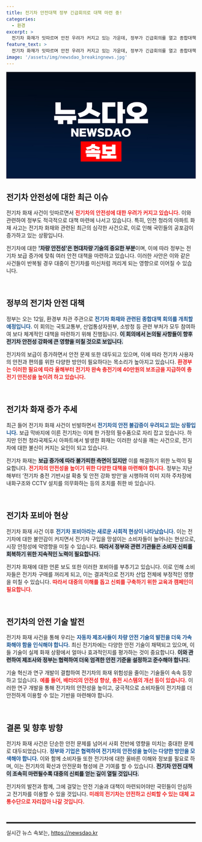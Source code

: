 ```yaml
---
title: 전기차 안전대책 정부 긴급회의로 대책 마련 중!
categories:
  - 환경
excerpt: >
  전기차 화재가 잇따르며 안전 우려가 커지고 있는 가운데, 정부가 긴급회의를 열고 종합대책을 마련한다. 오는 12일, 관계부처가 참여한 회의에서 전기차 화재 관련 다양한 방안이 논의될 예정이다.
feature_text: >
  전기차 화재가 잇따르며 안전 우려가 커지고 있는 가운데, 정부가 긴급회의를 열고 종합대책을 마련한다. 오는 12일, 관계부처가 참여한 회의에서 전기차 화재 관련 다양한 방안이 논의될 예정이다.
image: '/assets/img/newsdao_breakingnews.jpg'
---
```


<p><img src="/assets/img/newsdao_breakingnews.jpg" alt="koreaapp 속보" /></p>

<h2 data-ke-size="size26">전기차 안전성에 대한 최근 이슈</h2>

<p>전기차 화재 사건이 잇따르면서 <b><span style="color: #ee2323;">전기차의 안전성에 대한 우려가 커지고 있습니다.</span></b> 이와 관련하여 정부도 적극적으로 대책 마련에 나서고 있습니다. 특히, 인천 청라의 아파트 화재 사고는 전기차 화재와 관련된 최근의 심각한 사건으로, 이로 인해 국민들의 공포감이 증가하고 있는 상황입니다. </p>

<p>전기차에 대한 <b><span style="background-color: #21538527;">'차량 안전성'은 현대차량 기술의 중요한 부분</span></b>이며, 이에 따라 정부는 전기차 보급 증가에 맞춰 여러 안전 대책을 마련하고 있습니다. 이러한 사안은 이와 같은 사건들이 반복될 경우 대중이 전기차를 미신처럼 꺼리게 되는 영향으로 이어질 수 있습니다. </p>

<p data-ke-size="size16">&nbsp;</p>

<h2 data-ke-size="size26">정부의 전기차 안전 대책</h2>

<p>정부는 오는 12일, 환경부 차관 주관으로 <b><span style="color: #1a5490;">전기차 화재와 관련된 종합대책 회의를 개최할 예정입니다.</span></b> 이 회의는 국토교통부, 산업통상자원부, 소방청 등 관련 부처가 모두 참여하여 보다 체계적인 대책을 마련하기 위해 진행됩니다. <b><span style="background-color: #21538527;">이 회의에서 논의될 사항들이 향후 전기차 안전성 강화에 큰 영향을 미칠 것으로 보입니다.</span></b> </p>

<p>전기차의 보급이 증가하면서 안전 문제 또한 대두되고 있으며, 이에 따라 전기차 사용자의 안전과 편의를 위한 다양한 방안이 필요하다는 목소리가 높아지고 있습니다. <b><span style="color: #ee2323;">환경부는 이러한 필요에 따라 올해부터 전기차 완속 충전기에 40만원의 보조금을 지급하여 충전기 안전성을 높이려 하고 있습니다.</span></b></p>

<p data-ke-size="size16">&nbsp;</p>

<h2 data-ke-size="size26">전기차 화재 증가 추세</h2>

<p>최근 들어 전기차 화재 사건이 빈발하면서 <b><span style="color: #1a5490;">전기차의 안전 불감증이 우려되고 있는 상황입니다.</span></b> 보급 막바지에 이른 전기차는 이제 한 가정의 필수품으로 자리 잡고 있습니다. 하지만 인천 청라국제도시 아파트에서 발생한 화재는 이러한 상식을 깨는 사건으로, 전기차에 대한 불신이 커지는 요인이 되고 있습니다. </p>

<p>전기차 화재는 <b><span style="background-color: #21538527;">보급 증가에 따라 불가피한 측면이 있지만</span></b> 이를 해결하기 위한 노력이 필요합니다. <b><span style="color: #ee2323;">전기차의 안전성을 높이기 위한 다양한 대책을 마련해야 합니다.</span></b> 정부는 지난해부터 ‘전기차 충전 기반시설 확충 및 안전 강화 방안’을 시행하여 이미 지하 주차장에 내화구조와 CCTV 설치를 의무화하는 등의 조치를 취한 바 있습니다.</p>

<p data-ke-size="size16">&nbsp;</p>

<h2 data-ke-size="size26">전기차 포비아 현상</h2>

<p>전기차 화재 사건 이후 <b><span style="color: #1a5490;">전기차 포비아라는 새로운 사회적 현상이 나타났습니다.</span></b> 이는 전기차에 대한 불안감이 커지면서 전기차 구입을 망설이는 소비자들이 늘어나는 현상으로, 시장 안정성에 악영향을 미칠 수 있습니다. <b><span style="background-color: #21538527;">따라서 정부와 관련 기관들은 소비자 신뢰를 회복하기 위한 지속적인 노력이 필요합니다.</span></b> </p>

<p>전기차 화재에 대한 언론 보도 또한 이러한 포비아를 부추기고 있습니다. 이로 인해 소비자들은 전기차 구매를 꺼리게 되고, 이는 결과적으로 전기차 산업 전체에 부정적인 영향을 미칠 수 있습니다. <b><span style="color: #ee2323;">따라서 대중의 이해를 돕고 신뢰를 구축하기 위한 교육과 캠페인이 필요합니다.</span></b></p>

<p data-ke-size="size16">&nbsp;</p>

<h2 data-ke-size="size26">전기차의 안전 기술 발전</h2>

<p>전기차 화재 사건을 통해 우리는 <b><span style="color: #1a5490;">자동차 제조사들이 차량 안전 기술의 발전을 더욱 가속화해야 함을 인식해야 합니다.</span></b> 최신 전기차에는 다양한 안전 기술이 채택되고 있으며, 이들 기술이 실제 화재 상황에서 얼마나 효과적인지를 평가하는 것이 중요합니다. <b><span style="background-color: #21538527;">이와 관련하여 제조사와 정부는 협력하여 더욱 엄격한 안전 기준을 설정하고 준수해야 합니다.</span></b> </p>

<p>기술 혁신과 연구 개발이 결합하여 전기차의 화재 위험성을 줄이는 기술들이 속속 등장하고 있습니다. <b><span style="color: #ee2323;">예를 들어, 배터리의 안전성 향상, 충전 시스템의 개선 등이 있습니다.</span></b> 이러한 연구 개발을 통해 전기차의 안전성을 높이고, 궁극적으로 소비자들이 전기차를 더 안전하게 이용할 수 있는 기반을 마련해야 합니다.</p>

<p data-ke-size="size16">&nbsp;</p>

<h2 data-ke-size="size26">결론 및 향후 방향</h2>

<p>전기차 화재 사건은 단순한 안전 문제를 넘어서 사회 전반에 영향을 미치는 중대한 문제로 대두되었습니다. <b><span style="color: #1a5490;">정부와 기업은 협력하여 전기차의 안전성을 높이는 다양한 방안을 모색해야 합니다.</span></b> 이와 함께 소비자들 또한 전기차에 대한 올바른 이해와 정보를 필요로 하며, 이는 전기차의 확산과 안전문화 형성에 큰 기여를 할 수 있습니다. <b><span style="background-color: #21538527;">전기차 안전 대책이 조속히 마련될수록 대중의 신뢰를 얻는 길이 열릴 것입니다.</span></b></p>

<p>전기차의 발전과 함께, 그에 걸맞는 안전 기술과 대책이 마련되어야만 국민들이 안심하고 전기차를 이용할 수 있을 것입니다. <b><span style="color: #ee2323;">미래의 전기차는 안전하고 신뢰할 수 있는 대체 교통수단으로 자리잡아 나갈 것입니다.</span></b> </p>

<p data-ke-size="size16">&nbsp;</p>

<hr style="display: block; height: 2px; border: none; border-top: 2px solid #333; margin: 1em 0;" />
실시간 뉴스 속보는, <a href="https://newsdao.kr" rel="dofollow">https://newsdao.kr</a>


